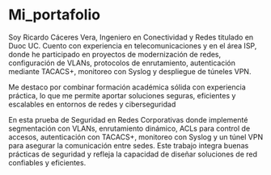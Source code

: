 # Mi_portafolio

Soy Ricardo Cáceres Vera, Ingeniero en Conectividad y Redes titulado en Duoc UC. Cuento con experiencia en telecomunicaciones y en el área ISP, donde he participado en proyectos de modernización de redes, configuración de VLANs, protocolos de enrutamiento, autenticación mediante TACACS+, monitoreo con Syslog y despliegue de túneles VPN.

Me destaco por combinar formación académica sólida con experiencia práctica, lo que me permite aportar soluciones seguras, eficientes y escalables en entornos de redes y ciberseguridad

En esta prueba de Seguridad en Redes Corporativas donde implementé segmentación con VLANs, enrutamiento dinámico, ACLs para control de accesos, autenticación con TACACS+, monitoreo con Syslog y un túnel VPN para asegurar la comunicación entre sedes. Este trabajo integra buenas prácticas de seguridad y refleja la capacidad de diseñar soluciones de red confiables y eficientes.
